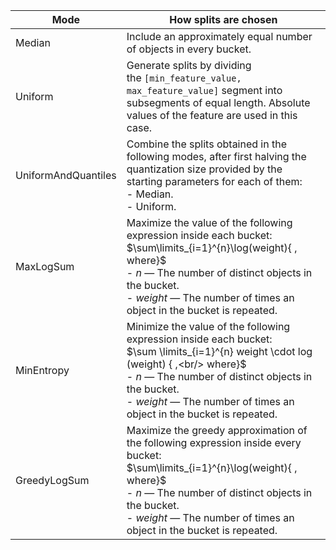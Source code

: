 Mode | How splits are chosen
----- | -----
Median | Include an approximately equal number of objects in every bucket.
Uniform | Generate splits by dividing the `[min_feature_value, max_feature_value]` segment into subsegments of equal length. Absolute values of the feature are used in this case.
UniformAndQuantiles | Combine the splits obtained in the following modes, after first halving the quantization size provided by the starting parameters for each of them:<br/>- Median.<br/>- Uniform.
MaxLogSum | Maximize the value of the following expression inside each bucket:<br/>$\sum\limits_{i=1}^{n}\log(weight){ , where}$<br/>- $n$ — The number of distinct objects in the bucket.<br/>- $weight$ — The number of times an object in the bucket is repeated.
MinEntropy | Minimize the value of the following expression inside each bucket:<br/>$\sum \limits_{i=1}^{n} weight \cdot log (weight) { ,<br/> where}$<br/>- $n$ — The number of distinct objects in the bucket.<br/>- $weight$ — The number of times an object in the bucket is repeated.
GreedyLogSum | Maximize the greedy approximation of the following expression inside every bucket:<br/>$\sum\limits_{i=1}^{n}\log(weight){ , where}$<br/>- $n$ — The number of distinct objects in the bucket.<br/>- $weight$ — The number of times an object in the bucket is repeated.

